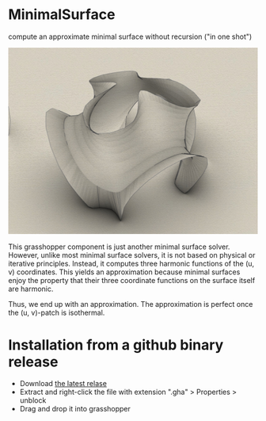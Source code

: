 # MinimalSurface
compute an approximate minimal surface without recursion ("in one shot")

![minm](minm.jpg)

This grasshopper component is just another minimal surface solver.
However, unlike most minimal surface solvers, it is not based on physical or iterative principles.
Instead, it computes three harmonic functions of the (u, v) coordinates.
This yields an approximation because minimal surfaces enjoy the property that their three coordinate functions on the surface itself are harmonic.

Thus, we end up with an approximation. The approximation is perfect once the (u, v)-patch is isothermal.

# Installation from a github binary release

* Download [the latest relase](https://github.com/Mathias-Fuchs/MinimalSurface/releases)
* Extract and right-click the file with extension ".gha" > Properties > unblock
* Drag and drop it into grasshopper

